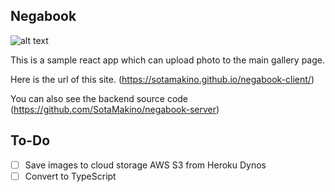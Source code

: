 ## Negabook

![alt text](https://github.com/SotaMakino/negabook-client/blob/master/public/screenshot1.png)

This is a sample react app which can upload photo to the main gallery page.


Here is the url of this site.
(https://sotamakino.github.io/negabook-client/)

You can also see the backend source code
(https://github.com/SotaMakino/negabook-server)

## To-Do

- [ ]  Save images to cloud storage AWS S3 from Heroku Dynos
- [ ]  Convert to TypeScript
